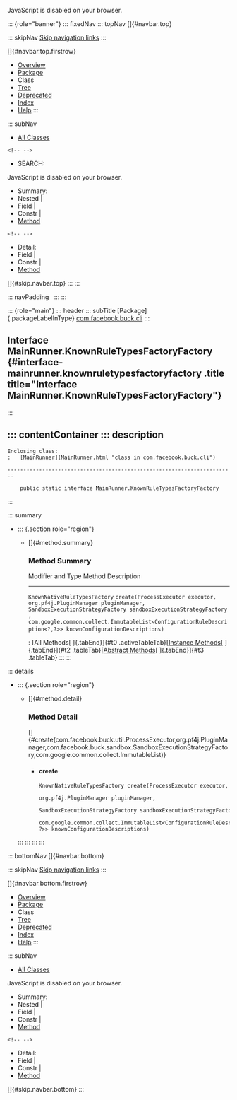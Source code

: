<div>

JavaScript is disabled on your browser.

</div>

::: {role="banner"}
::: fixedNav
::: topNav
[]{#navbar.top}

::: skipNav
[Skip navigation links](#skip.navbar.top "Skip navigation links")
:::

[]{#navbar.top.firstrow}

-   [Overview](../../../../index.html)
-   [Package](package-summary.html)
-   Class
-   [Tree](package-tree.html)
-   [Deprecated](../../../../deprecated-list.html)
-   [Index](../../../../index-all.html)
-   [Help](../../../../help-doc.html)
:::

::: subNav
-   [All Classes](../../../../allclasses.html)

```{=html}
<!-- -->
```
-   SEARCH:

<div>

<div>

JavaScript is disabled on your browser.

</div>

</div>

<div>

-   Summary: 
-   Nested \| 
-   Field \| 
-   Constr \| 
-   [Method](#method.summary)

```{=html}
<!-- -->
```
-   Detail: 
-   Field \| 
-   Constr \| 
-   [Method](#method.detail)

</div>

[]{#skip.navbar.top}
:::
:::

::: navPadding
 
:::
:::

::: {role="main"}
::: header
::: subTitle
[Package]{.packageLabelInType} [com.facebook.buck.cli](package-summary.html)
:::

## Interface MainRunner.KnownRuleTypesFactoryFactory {#interface-mainrunner.knownruletypesfactoryfactory .title title="Interface MainRunner.KnownRuleTypesFactoryFactory"}
:::

::: contentContainer
::: description
-   

    Enclosing class:
    :   [MainRunner](MainRunner.html "class in com.facebook.buck.cli")

    ------------------------------------------------------------------------

        public static interface MainRunner.KnownRuleTypesFactoryFactory
:::

::: summary
-   ::: {.section role="region"}
    -   []{#method.summary}

        ### Method Summary

          Modifier and Type               Method                                                                                                                                                                                                                                                                   Description
          ------------------------------- ------------------------------------------------------------------------------------------------------------------------------------------------------------------------------------------------------------------------------------------------------------------------ -------------
          `KnownNativeRuleTypesFactory`   `create​(ProcessExecutor executor,       org.pf4j.PluginManager pluginManager,       SandboxExecutionStrategyFactory sandboxExecutionStrategyFactory,       com.google.common.collect.ImmutableList<ConfigurationRuleDescription<?,​?>> knownConfigurationDescriptions)`    

          : [All Methods[ ]{.tabEnd}]{#t0 .activeTableTab}[[Instance
          Methods](javascript:show(2);)[ ]{.tabEnd}]{#t2
          .tableTab}[[Abstract
          Methods](javascript:show(4);)[ ]{.tabEnd}]{#t3 .tableTab}
    :::
:::

::: details
-   ::: {.section role="region"}
    -   []{#method.detail}

        ### Method Detail

        []{#create(com.facebook.buck.util.ProcessExecutor,org.pf4j.PluginManager,com.facebook.buck.sandbox.SandboxExecutionStrategyFactory,com.google.common.collect.ImmutableList)}

        -   #### create

            ``` methodSignature
            KnownNativeRuleTypesFactory create​(ProcessExecutor executor,
                                               org.pf4j.PluginManager pluginManager,
                                               SandboxExecutionStrategyFactory sandboxExecutionStrategyFactory,
                                               com.google.common.collect.ImmutableList<ConfigurationRuleDescription<?,​?>> knownConfigurationDescriptions)
            ```
    :::
:::
:::
:::

::: bottomNav
[]{#navbar.bottom}

::: skipNav
[Skip navigation links](#skip.navbar.bottom "Skip navigation links")
:::

[]{#navbar.bottom.firstrow}

-   [Overview](../../../../index.html)
-   [Package](package-summary.html)
-   Class
-   [Tree](package-tree.html)
-   [Deprecated](../../../../deprecated-list.html)
-   [Index](../../../../index-all.html)
-   [Help](../../../../help-doc.html)
:::

::: subNav
-   [All Classes](../../../../allclasses.html)

<div>

<div>

JavaScript is disabled on your browser.

</div>

</div>

<div>

-   Summary: 
-   Nested \| 
-   Field \| 
-   Constr \| 
-   [Method](#method.summary)

```{=html}
<!-- -->
```
-   Detail: 
-   Field \| 
-   Constr \| 
-   [Method](#method.detail)

</div>

[]{#skip.navbar.bottom}
:::
